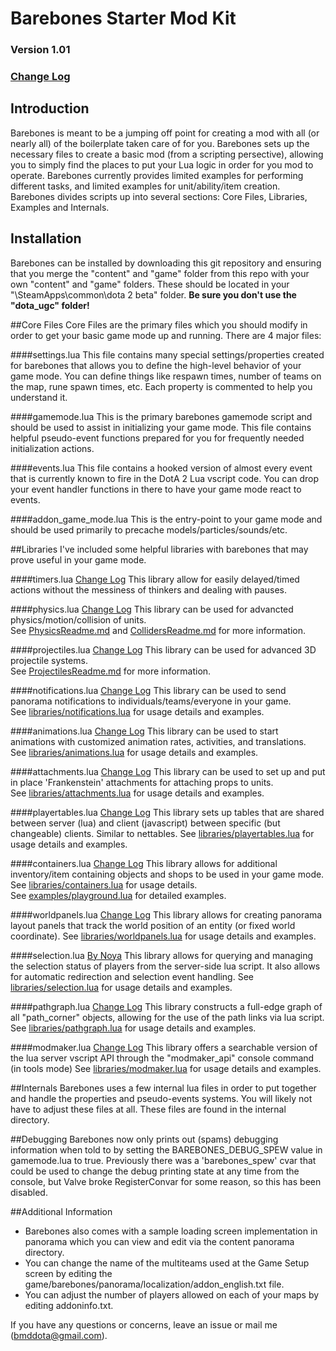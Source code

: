 # Barebones Starter Mod Kit

### Version 1.01
### [Change Log](https://github.com/bmddota/barebones/blob/source2/ChangeLog.md)

## Introduction
Barebones is meant to be a jumping off point for creating a mod with all (or nearly all) of the boilerplate taken care of for you.
Barebones sets up the necessary files to create a basic mod (from a scripting persective), allowing you to simply find the places to put your Lua logic in order for you mod to operate.
Barebones currently provides limited examples for performing different tasks, and limited examples for unit/ability/item creation.
Barebones divides scripts up into several sections: Core Files, Libraries, Examples and Internals.

## Installation
Barebones can be installed by downloading this git repository and ensuring that you merge the "content" and "game" folder from this repo with your own "content" and "game" folders.  These should be located in your "<SteamLibraryDirectory>\SteamApps\common\dota 2 beta\" folder.  **Be sure you don't use the "dota_ugc" folder!**

##Core Files
Core Files are the primary files which you should modify in order to get your basic game mode up and running.  There are 4 major files:

####settings.lua
This file contains many special settings/properties created for barebones that allows you to define the high-level behavior of your game mode.
You can define things like respawn times, number of teams on the map, rune spawn times, etc.  Each property is commented to help you understand it.

####gamemode.lua
This is the primary barebones gamemode script and should be used to assist in initializing your game mode.
This file contains helpful pseudo-event functions prepared for you for frequently needed initialization actions.

####events.lua
This file contains a hooked version of almost every event that is currently known to fire in the DotA 2 Lua vscript code.
You can drop your event handler functions in there to have your game mode react to events.

####addon_game_mode.lua
This is the entry-point to your game mode and should be used primarily to precache models/particles/sounds/etc.

##Libraries
I've included some helpful libraries with barebones that may prove useful in your game mode.

####timers.lua  [Change Log](https://github.com/bmddota/barebones/blob/source2/TimersChangeLog.md)
This library allow for easily delayed/timed actions without the messiness of thinkers and dealing with pauses.

####physics.lua  [Change Log](https://github.com/bmddota/barebones/blob/source2/PhysicsChangeLog.md)
This library can be used for advancted physics/motion/collision of units.  
See [PhysicsReadme.md](https://github.com/bmddota/barebones/blob/source2/PhysicsReadme.md) and [CollidersReadme.md](https://github.com/bmddota/barebones/blob/source2/CollidersReadme.md) for more information.

####projectiles.lua  [Change Log](https://github.com/bmddota/barebones/blob/source2/ProjectilesChangeLog.md)
This library can be used for advanced 3D projectile systems.  
See [ProjectilesReadme.md](https://github.com/bmddota/barebones/blob/source2/ProjectilesReadme.md) for more information.

####notifications.lua  [Change Log](https://github.com/bmddota/barebones/blob/source2/NotificationsChangeLog.md)
This library can be used to send panorama notifications to individuals/teams/everyone in your game.  
See [libraries/notifications.lua](https://github.com/bmddota/barebones/blob/source2/game/dota_addons/barebones/scripts/vscripts/libraries/notifications.lua) for usage details and examples.

####animations.lua  [Change Log](https://github.com/bmddota/barebones/blob/source2/AnimationsChangeLog.md)
This library can be used to start animations with customized animation rates, activities, and translations.  
See [libraries/animations.lua](https://github.com/bmddota/barebones/blob/source2/game/dota_addons/barebones/scripts/vscripts/libraries/animations.lua) for usage details and examples.

####attachments.lua  [Change Log](https://github.com/bmddota/barebones/blob/source2/AttachmentsChangeLog.md)
This library can be used to set up and put in place 'Frankenstein' attachments for attaching props to units.  
See [libraries/attachments.lua](https://github.com/bmddota/barebones/blob/source2/game/dota_addons/barebones/scripts/vscripts/libraries/attachments.lua) for usage details and examples.

####playertables.lua  [Change Log](https://github.com/bmddota/barebones/blob/source2/PlayerTablesChangeLog.md)
This library sets up tables that are shared between server (lua) and client (javascript) between specific (but changeable) clients.  Similar to nettables.
See [libraries/playertables.lua](https://github.com/bmddota/barebones/blob/source2/game/dota_addons/barebones/scripts/vscripts/libraries/playertables.lua) for usage details and examples.  

####containers.lua  [Change Log](https://github.com/bmddota/barebones/blob/source2/ContainersChangeLog.md)
This library allows for additional inventory/item containing objects and shops to be used in your game mode.
See [libraries/containers.lua](https://github.com/bmddota/barebones/blob/source2/game/dota_addons/barebones/scripts/vscripts/libraries/containers.lua) for usage details.  
See [examples/playground.lua](https://github.com/bmddota/barebones/blob/source2/game/dota_addons/barebones/scripts/vscripts/examples/playground.lua) for detailed examples.

####worldpanels.lua  [Change Log](https://github.com/bmddota/barebones/blob/source2/WorldPanelsChangeLog.md)
This library allows for creating panorama layout panels that track the world position of an entity (or fixed world coordinate).
See [libraries/worldpanels.lua](https://github.com/bmddota/barebones/blob/source2/game/dota_addons/barebones/scripts/vscripts/libraries/worldpanels.lua) for usage details and examples.  

####selection.lua  [By Noya](https://github.com/MNoya)
This library allows for querying and managing the selection status of players from the server-side lua script.  It also allows for automatic redirection and selection event handling.
See [libraries/selection.lua](https://github.com/bmddota/barebones/blob/source2/game/dota_addons/barebones/scripts/vscripts/libraries/selection.lua) for usage details and examples.  

####pathgraph.lua  [Change Log](https://github.com/bmddota/barebones/blob/source2/PathGraphChangeLog.md)
This library constructs a full-edge graph of all "path_corner" objects, allowing for the use of the path links via lua script.
See [libraries/pathgraph.lua](https://github.com/bmddota/barebones/blob/source2/game/dota_addons/barebones/scripts/vscripts/libraries/pathgraph.lua) for usage details and examples.  

####modmaker.lua  [Change Log](https://github.com/bmddota/barebones/blob/source2/ModmakerChangeLog.md)
This library offers a searchable version of the lua server vscript API through the "modmaker_api" console command (in tools mode)
See [libraries/modmaker.lua](https://github.com/bmddota/barebones/blob/source2/game/dota_addons/barebones/scripts/vscripts/libraries/modmaker.lua) for usage details and examples.  



##Internals
Barebones uses a few internal lua files in order to put together and handle the properties and pseudo-events systems.  You will likely not have to adjust these files at all.
These files are found in the internal directory.

##Debugging
Barebones now only prints out (spams) debugging information when told to by setting the BAREBONES_DEBUG_SPEW value in gamemode.lua to true.
Previously there was a 'barebones_spew' cvar that could be used to change the debug printing state at any time from the console, but Valve broke RegisterConvar for some reason, so this has been disabled.


##Additional Information
- Barebones also comes with a sample loading screen implementation in panorama which you can view and edit via the content panorama directory.
- You can change the name of the multiteams used at the Game Setup screen by editing the game/barebones/panorama/localization/addon_english.txt file.
- You can adjust the number of players allowed on each of your maps by editing addoninfo.txt.

If you have any questions or concerns, leave an issue or mail me (bmddota@gmail.com).